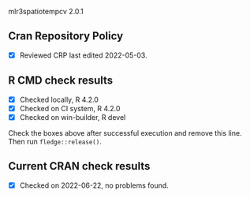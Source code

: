 mlr3spatiotempcv 2.0.1

## Cran Repository Policy

- [x] Reviewed CRP last edited 2022-05-03.

## R CMD check results

- [x] Checked locally, R 4.2.0
- [x] Checked on CI system, R 4.2.0
- [x] Checked on win-builder, R devel

Check the boxes above after successful execution and remove this line. Then run `fledge::release()`.

## Current CRAN check results

- [x] Checked on 2022-06-22, no problems found.
